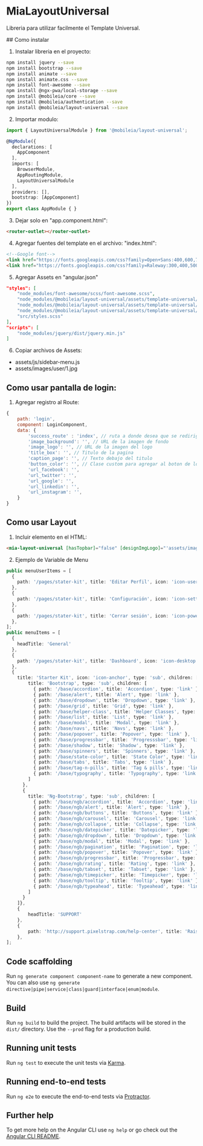 # MiaLayoutUniversal

Libreria para utilizar facilmente el Template Universal.

## Como instalar
1. Instalar libreria en el proyecto:
```bash
npm install jquery --save
npm install bootstrap --save
npm install animate --save
npm install animate.css --save
npm install font-awesome --save
npm install @ngx-pwa/local-storage --save
npm install @mobileia/core --save
npm install @mobileia/authentication --save
npm install @mobileia/layout-universal --save
```
2. Importar modulo:
```ts
import { LayoutUniversalModule } from '@mobileia/layout-universal';

@NgModule({
  declarations: [
    AppComponent
  ],
  imports: [
    BrowserModule,
    AppRoutingModule,
    LayoutUniversalModule
  ],
  providers: [],
  bootstrap: [AppComponent]
})
export class AppModule { }
```
3. Dejar solo en "app.component.html":
```html
<router-outlet></router-outlet>
```
4. Agregar fuentes del template en el archivo: "index.html":
```html
<!--Google font-->
<link href="https://fonts.googleapis.com/css?family=Open+Sans:400,600,700,800" rel="stylesheet">
<link href="https://fonts.googleapis.com/css?family=Raleway:300,400,500,600,700" rel="stylesheet">
```
5. Agregar Assets en "angular.json"
```json
"styles": [
    "node_modules/font-awesome/scss/font-awesome.scss",
    "node_modules/@mobileia/layout-universal/assets/template-universal/app.scss",
    "node_modules/@mobileia/layout-universal/assets/template-universal/css/style.css",
    "node_modules/@mobileia/layout-universal/assets/template-universal/css/responsive.css",
    "src/styles.scss"
],
"scripts": [
    "node_modules/jquery/dist/jquery.min.js"
]
```
6. Copiar archivos de Assets:
* assets/js/sidebar-menu.js
* assets/images/user/1.jpg

## Como usar pantalla de login:
1. Agregar registro al Route:
```js
{
    path: 'login',
    component: LoginComponent,
    data: {
        'success_route' : 'index', // ruta a donde desea que se rediriga una vez logueado correctamente
        'image_background': '', // URL de la imagen de fondo
        'image_logo': '', // URL de la imagen del logo
        'title_box': '', // Titulo de la pagina
        'caption_page': '', // Texto debajo del titulo
        'button_color': '', // Clase custom para agregar al boton de login
        'url_facebook': '',
        'url_twitter': '',
        'url_google': '',
        'url_linkedin': '',
        'url_instagram': '',
    }
}
```

## Como usar Layout
1. Incluir elemento en el HTML:
```html
<mia-layout-universal [hasTopbar]="false" [designImgLogo]="'assets/images/logo-light.png'" [sidebarMenu]="menuItems" [sidebarMenuAccount]="menuUserItems"></mia-layout-universal>
```
2. Ejemplo de Variable de Menu
```ts
public menuUserItems = [
  {
    path: '/pages/stater-kit', title: 'Editar Perfil', icon: 'icon-user', type: 'link'
  },
  {
    path: '/pages/stater-kit', title: 'Configuración', icon: 'icon-settings', type: 'link'
  },
  {
    path: '/pages/stater-kit', title: 'Cerrar sesión', icon: 'icon-power-off', type: 'link'
  },
];
public menuItems = [
  { 
    headTitle: 'General'
  }, 
  {
    path: '/pages/stater-kit', title: 'Dashboard', icon: 'icon-desktop', type: 'link'
  },
  {
    title: 'Starter Kit', icon: 'icon-anchor', type: 'sub', children: [{
        title: 'Bootstrap', type: 'sub', children: [
          { path: '/base/accordion', title: 'Accordion', type: 'link' },          
          { path: '/base/alert', title: 'Alert', type: 'link' },          
          { path: '/base/dropdown', title: 'Dropdown', type: 'link' },          
          { path: '/base/grid', title: 'Grid', type: 'link' },          
          { path: '/base/helper-class', title: 'Helper Classes', type: 'link' },         
          { path: '/base/list', title: 'List', type: 'link' },         
          { path: '/base/modal', title: 'Modal', type: 'link' },         
          { path: '/base/navs', title: 'Navs', type: 'link' },        
          { path: '/base/popover', title: 'Popover', type: 'link' },        
          { path: '/base/progressbar', title: 'Progresssbar', type: 'link' },       
          { path: '/base/shadow', title: 'Shadow', type: 'link' },       
          { path: '/base/spinners', title: 'Spinners', type: 'link' },       
          { path: '/base/state-color', title: 'State Color', type: 'link' },       
          { path: '/base/tabs', title: 'Tabs', type: 'link' },       
          { path: '/base/tag-n-pills', title: 'Tag & pills', type: 'link' },       
          { path: '/base/typography', title: 'Typography', type: 'link' }
        ]
      }, 
      {
        title: 'Ng-Bootstrap', type: 'sub', children: [
          { path: '/base/ngb/accordion', title: 'Accordion', type: 'link' },          
          { path: '/base/ngb/alert', title: 'Alert', type: 'link' },          
          { path: '/base/ngb/buttons', title: 'Buttons', type: 'link' },          
          { path: '/base/ngb/carousel', title: 'Carousel', type: 'link' },          
          { path: '/base/ngb/collapse', title: 'Collapse', type: 'link' },         
          { path: '/base/ngb/datepicker', title: 'Datepicker', type: 'link' },         
          { path: '/base/ngb/dropdown', title: 'Dropdown', type: 'link' },         
          { path: '/base/ngb/modal', title: 'Modal', type: 'link' },        
          { path: '/base/ngb/pagination', title: 'Pagination', type: 'link' },        
          { path: '/base/ngb/popover', title: 'Popover', type: 'link' },       
          { path: '/base/ngb/progressbar', title: 'Progressbar', type: 'link' },       
          { path: '/base/ngb/rating', title: 'Rating', type: 'link' },       
          { path: '/base/ngb/tabset', title: 'Tabset', type: 'link' },       
          { path: '/base/ngb/timepicker', title: 'Timepicker', type: 'link' },       
          { path: '/base/ngb/tooltip', title: 'Tooltip', type: 'link' },       
          { path: '/base/ngb/typeahead', title: 'Typeahead', type: 'link' }
        ]
      }
    ]},
    { 
        headTitle: 'SUPPORT'
    },
    {
        path: 'http://support.pixelstrap.com/help-center', title: 'Raise Support', icon: 'icon-headphone-alt', type: 'extTabLink'
    },
];
```


## Code scaffolding

Run `ng generate component component-name` to generate a new component. You can also use `ng generate directive|pipe|service|class|guard|interface|enum|module`.

## Build

Run `ng build` to build the project. The build artifacts will be stored in the `dist/` directory. Use the `--prod` flag for a production build.

## Running unit tests

Run `ng test` to execute the unit tests via [Karma](https://karma-runner.github.io).

## Running end-to-end tests

Run `ng e2e` to execute the end-to-end tests via [Protractor](http://www.protractortest.org/).

## Further help

To get more help on the Angular CLI use `ng help` or go check out the [Angular CLI README](https://github.com/angular/angular-cli/blob/master/README.md).
